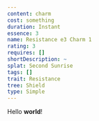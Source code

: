 ```yaml
---
content: charm
cost: something
duration: Instant
essence: 3
name: Resistance e3 Charm 1
rating: 3
requires: []
shortDescription: ~
splat: Second Sunrise
tags: []
trait: Resistance
tree: Shield
type: Simple
---
```


Hello **world**!
